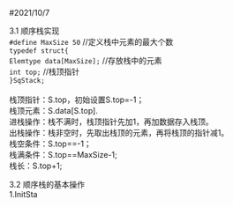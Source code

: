 #2021/10/7 

3.1 顺序栈实现
<br>
`#define MaxSize 50`          //定义栈中元素的最大个数<br>
`typedef struct{`<br>
    `Elemtype data[MaxSize];`     //存放栈中的元素<br>
    `int top;`                   //栈顶指针<br>
`}SqStack;`<br>
<br>
栈顶指针：S.top，初始设置S.top=-1；                 
栈顶元素：S.data[S.top].<br>
进栈操作：栈不满时，栈顶指针先加1，再加数据存入栈顶。<br>
出栈操作：栈非空时，先取出栈顶的元素，再将栈顶的指针减1。<br>
栈空条件：S.top==-1；                    
栈满条件：S.top==MaxSize-1;                      
栈长：S.top+1;            

3.2 顺序栈的基本操作<br>
1.InitSta    